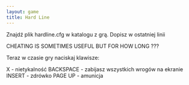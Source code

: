 ```yaml
---
layout: game
title: Hard Line
---
```


Znajdź plik hardline.cfg w katalogu z grą. Dopisz w ostatniej linii

CHEATING IS SOMETIMES USEFUL BUT FOR HOW LONG ???

Teraz w czasie gry naciskaj klawisze:

X 		- nietykalność
BACKSPACE	- zabijasz wszystkich wrogów na ekranie
INSERT 		- zdrówko
PAGE UP 		- amunicja
